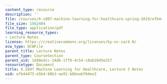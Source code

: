 ```yaml
---
content_type: resource
description: ''
file: /courses/6-s897-machine-learning-for-healthcare-spring-2019/efb44475e5b498b3ae91b8beabf04ee3_MIT6_S897S19_lec3note.pdf
file_size: 1562484
file_type: application/pdf
learning_resource_types:
- Lecture Notes
license: https://creativecommons.org/licenses/by-nc-sa/4.0/
ocw_type: OCWFile
parent_title: Lecture Notes
parent_type: CourseSection
parent_uid: 1d48edcc-24db-1ff9-4c54-c8ab1045e257
resourcetype: Document
title: 6.S897 Machine Learning for Healthcare, Lecture 3 Notes
uid: efb44475-e5b4-98b3-ae91-b8beabf04ee3
---
```

